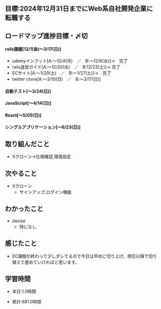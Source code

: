 
## 目標:2024年12月31日までにWeb系自社開発企業に転職する

## ロードマップ進捗目標・〆切
#### rails課題[12/1(金)～3/17(日)]
* udemyインプット[A:～12/4(月)　／　B:～12/6(水)]→　完了
* rails速習ガイド[A:～12/20(水)　／　B:12/23(土)]→  完了
* ECサイト[A:～1/20(土)　／　B:～1/27(土)]→　完了
* twitter clone[A:～3/10(日)　／　B:～3/17(日)]

#### 自動テスト[～3/24(日)]
#### JavaScript[～4/14(日)]
#### React[～5/05(日)]
#### シングルアプリケーション[～6/23(日)]


## 取り組んだこと
- Xクローン→仕様確認,環境設定


## 次やること
- Xクローン
  - サインアップ,ログイン機能
  
## わかったこと
* devise
  * 特になし

## 感じたこと
* EC課題が終わって少しダレてるので今日は早めに切り上げ、明日以降で切り替えて進めていければと思います。

## 学習時間
- 本日:1.0時間

- 累計:681.0時間

  
